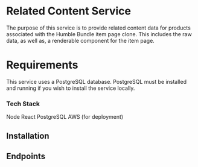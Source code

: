 # Related Content Service

The purpose of this service is to provide related content data for products associated with the Humble Bundle item page clone. This includes the raw data, as well as, a renderable component for the item page.

# Requirements

This service uses a PostgreSQL database. PostgreSQL must be installed and running if you wish to install the service locally.

### Tech Stack

Node
React
PostgreSQL
AWS (for deployment)

## Installation

## Endpoints
